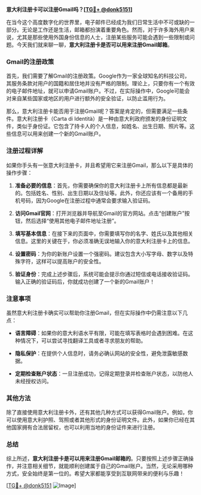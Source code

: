 **意大利注册卡可以注册Gmail吗？[[TG💪+ @donk5151](https://t.me/s/donk5151)]**

在当今这个高度数字化的世界里，电子邮件已经成为我们日常生活中不可或缺的一部分。无论是工作还是生活，邮箱都扮演着重要角色。然而，对于许多海外用户来说，尤其是那些使用外国身份信息的人士，注册某些服务可能会遇到一些限制或问题。今天我们就来聊一聊，**意大利注册卡是否可以用来注册Gmail邮箱**。

### Gmail的注册政策

首先，我们需要了解Gmail的注册政策。Google作为一家全球知名的科技公司，其服务条款对用户的国籍和居住地并没有严格的限制。理论上，只要你有一个有效的电子邮件地址，就可以申请Gmail账户。不过，在实际操作中，Google可能会对来自某些国家或地区的用户进行额外的安全验证，以防止滥用行为。

那么，意大利注册卡能否用于注册Gmail呢？答案是肯定的，但需要满足一些条件。意大利注册卡（Carta di Identità）是一种由意大利政府颁发的身份证明文件，类似于身份证。它包含了持卡人的个人信息，如姓名、出生日期、照片等。这些信息可以用来创建一个新的Gmail账户。

### 注册过程详解

如果你手头有一张意大利注册卡，并且希望用它来注册Gmail，那么以下是具体的操作步骤：

1. **准备必要的信息**：首先，你需要确保你的意大利注册卡上所有信息都是最新的。包括姓名、性别、出生日期以及住址等。此外，你还应该有一个备用的手机号码，因为Google在注册过程中通常会要求输入验证码。

2. **访问Gmail官网**：打开浏览器并导航至Gmail的官方网站。点击“创建账户”按钮，然后选择“使用其他电子邮件地址注册”。

3. **填写基本信息**：在接下来的页面中，你需要填写你的名字、姓氏以及其他相关信息。这里的关键在于，你必须准确无误地输入你的意大利注册卡上的信息。

4. **设置密码**：为你的新账户设置一个强密码。建议包含大小写字母、数字以及特殊字符，这样可以提高账户的安全性。

5. **验证身份**：完成上述步骤后，系统可能会提示你通过短信或电话接收验证码。输入正确的验证码后，你就成功创建了一个新的Gmail账户！

### 注意事项

虽然意大利注册卡确实可以帮助你注册Gmail，但在实际操作中仍需注意以下几点：

- **语言障碍**：如果你的意大利语水平有限，可能在填写表格时会遇到困难。在这种情况下，可以尝试寻找翻译工具或者寻求朋友的帮助。
  
- **隐私保护**：在提供个人信息时，请务必确认网站的安全性，避免泄露敏感数据。

- **定期检查账户状态**：一旦注册成功，记得定期登录并检查账户状态，以防他人未经授权访问。

### 其他方法

除了直接使用意大利注册卡外，还有其他几种方式可以获得Gmail账户。例如，你可以使用意大利护照、驾照或者其他形式的身份证明文件。此外，如果你已经在其他国家拥有合法居留权，也可以利用当地的身份证件来进行注册。

### 总结

综上所述，**意大利注册卡是可以用来注册Gmail邮箱的**。只要按照上述步骤正确操作，并注意相关细节，就能顺利创建属于自己的Gmail账户。当然，无论采用哪种方式，安全始终是第一位的。希望大家都能享受到互联网带来的便利与乐趣！

[[TG💪+ @donk5151](https://t.me/s/donk5151) ![Image](https://i.postimg.cc/rwNCRYN7/Snipaste-2025-04-30-17-27-05.png)]